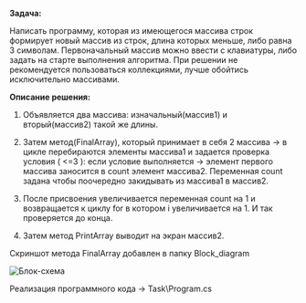 **Задача:** 

Написать программу, которая из имеющегося массива строк формирует 
новый массив из строк, длина которых меньше, либо равна 3 символам. 
Первоначальный массив можно ввести с клавиатуры, либо задать на старте выполнения 
алгоритма. 
При решении не рекомендуется пользоваться коллекциями, лучше 
обойтись исключительно массивами.

**Описание решения:**

1. Объявляется два массива: изначальный(массив1) и вторый(массив2) такой же длины. 

2. Затем метод(FinalArray), который принимает в себя 2 массива → в цикле перебираются элементы массива1 и задается проверка условия ( <=3 ): если условие выполняется → элемент первого массива заносится в count элемент  массива2. Переменная count  задана чтобы поочередно закидывать из массива1 в массив2. 

3. После присвоения увеличивается переменная count на 1 и возвращается к циклу for в котором i увеличивается на 1. И так проверяется до конца.

4. Затем метод PrintArray выводит на экран массив2. 

Скриншот метода FinalArray добавлен в папку Block_diagram

![Блок-схема](Block_diagram\Сhart.png)

Реализация программного кода → Task\Program.cs


